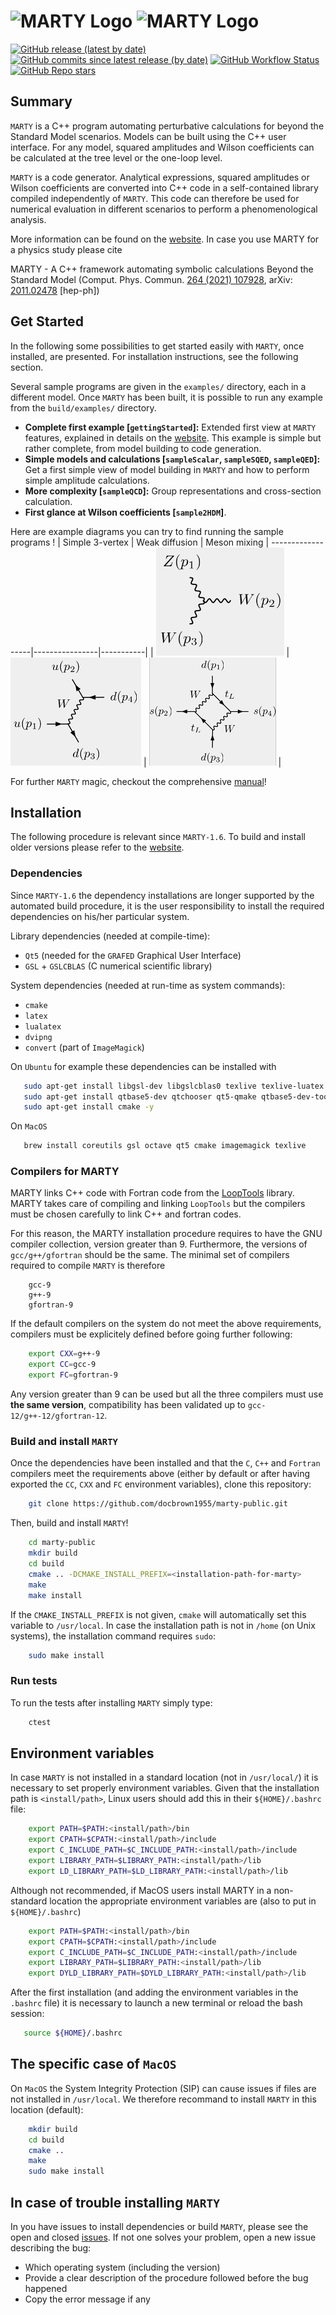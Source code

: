 # ![MARTY Logo](assets/logo_marty_black.png#gh-light-mode-only) ![MARTY Logo](assets/logo_marty_white.png#gh-dark-mode-only)
[![GitHub release (latest by date)](https://img.shields.io/github/v/release/docbrown1955/marty-public?color=blue&logo=GitHub&logoColor=blue&style=flat-square)](https://github.com/docbrown1955/marty-public/releases) [![GitHub commits since latest release (by date)](https://img.shields.io/github/commits-since/docbrown1955/marty-public/latest?logo=GitHub&style=flat-square)](https://github.com/docbrown1955/marty-public/commits/master)
[![GitHub Workflow Status](https://img.shields.io/github/actions/workflow/status/docbrown1955/marty-public/c-cpp.yml?branch=master&label=test&logo=GitHub&style=flat-square)](https://github.com/docbrown1955/marty-public/actions)
[![GitHub Repo stars](https://img.shields.io/github/stars/docbrown1955/marty-public?logo=GitHub&logoColor=gold&style=social)](https://github.com/docbrown1955/marty-public/stargazers)


## Summary

`MARTY` is a C++ program automating perturbative calculations for beyond the Standard Model scenarios.
Models can be built using the C++ user interface. For any model, squared amplitudes and Wilson coefficients
can be calculated at the tree level or the one-loop level.

`MARTY` is a code generator. Analytical expressions, squared amplitudes or Wilson coefficients are
converted into C++ code in a self-contained library compiled independently of `MARTY`.
This code can therefore be used for numerical evaluation in different scenarios to perform a
phenomenological analysis.

More information can be found on the [website](https://marty.in2p3.fr). In case you use MARTY for a physics study please cite

MARTY - A C++ framework automating symbolic calculations Beyond the Standard Model
(Comput. Phys. Commun. [264 (2021) 107928](https://linkinghub.elsevier.com/retrieve/pii/S001046552100062X), arXiv: [2011.02478](https://arxiv.org/abs/2011.02478) [hep-ph])

## Get Started

In the following some possibilities to get started easily with `MARTY`, once installed, are presented. For installation instructions, see the following section.

Several sample programs are given in the `examples/` directory, each in a different model. 
Once `MARTY` has been built, it is possible to run any example from the `build/examples/` directory.

 - **Complete first example \[`gettingStarted`\]:** Extended first view at `MARTY` features, explained in details on the [website](https://marty.in2p3.fr/gettingStarted.html). This example is simple but rather complete, from model building to code generation.
 - **Simple models and calculations \[`sampleScalar`, `sampleSQED`, `sampleQED`\]:** Get a first simple view of model building in `MARTY` and how to perform simple amplitude calculations.
 - **More complexity \[`sampleQCD`\]:** Group representations and cross-section calculation.
 - **First glance at Wilson coefficients \[`sample2HDM`\]**.

Here are example diagrams you can try to find running the sample programs !
| Simple 3-vertex | Weak diffusion | Meson mixing |
------------------|----------------|-----------|
| ![GRAFED 3 vertex](assets/grafed_3vertex.png) |  ![GRAFED weak diffusion](assets/grafed_weak.png) | ![GRAFED Meson mixing](assets/grafed_box.png) |

For further `MARTY` magic, checkout the comprehensive [manual](https://marty.in2p3.fr/doc/marty-manual.pdf)!
## Installation

The following procedure is relevant since `MARTY-1.6`. To build and install older versions please refer to the [website](https://marty.in2p3.fr/download.html).

### Dependencies

Since `MARTY-1.6` the dependency installations are longer supported by the automated build procedure, it is the user responsibility to install the required dependencies on his/her particular system.

Library dependencies (needed at compile-time):
 - `Qt5` (needed for the `GRAFED` Graphical User Interface)
 - `GSL` + `GSLCBLAS` (C numerical scientific library)

System dependencies (needed at run-time as system commands):
 - `cmake`
 - `latex`
 - `lualatex`
 - `dvipng`
 - `convert` (part of `ImageMagick`)

 On `Ubuntu` for example these dependencies can be installed with
 ``` bash
    sudo apt-get install libgsl-dev libgslcblas0 texlive texlive-luatex dvipng coreutils imagemagick -y
    sudo apt-get install qtbase5-dev qtchooser qt5-qmake qtbase5-dev-tools -y
    sudo apt-get install cmake -y
 ```
 On `MacOS`
 ``` bash
    brew install coreutils gsl octave qt5 cmake imagemagick texlive
 ```

### Compilers for MARTY

MARTY links C++ code with Fortran code from the [LoopTools](http://www.feynarts.de/looptools/) library.
MARTY takes care of compiling and linking `LoopTools` but the compilers must be chosen carefully to link C++ and fortran codes.

For this reason, the MARTY installation procedure requires to have the GNU compiler collection, version greater than 9. Furthermore, the versions of `gcc/g++/gfortran` should be the same. The minimal set of compilers required to compile `MARTY` is therefore
```
    gcc-9
    g++-9
    gfortran-9
```

If the default compilers on the system do not meet the above requirements, compilers must be explicitely defined before going further following:
``` bash
    export CXX=g++-9
    export CC=gcc-9
    export FC=gfortran-9
```
Any version greater than 9 can be used but all the three compilers must use **the same version**, compatibility has been validated up to `gcc-12/g++-12/gfortran-12`.

### Build and install `MARTY`

Once the dependencies have been installed and that the `C`, `C++` and `Fortran` compilers meet the requirements above (either by default or after having exported the `CC`, `CXX` and `FC` environment variables), clone this repository:
```bash
    git clone https://github.com/docbrown1955/marty-public.git
```
Then, build and install `MARTY`!
``` bash
    cd marty-public
    mkdir build
    cd build
    cmake .. -DCMAKE_INSTALL_PREFIX=<installation-path-for-marty>
    make
    make install
```

If the `CMAKE_INSTALL_PREFIX` is not given, `cmake` will automatically set this variable to `/usr/local`. In case the installation path is not in `/home` (on Unix systems), the installation command requires `sudo`:
``` bash
    sudo make install
```
### Run tests

To run the tests after installing `MARTY` simply type:
``` bash
    ctest
 ```

## Environment variables

In case `MARTY` is not installed in a standard location (not in `/usr/local/`) it is necessary to set properly environment variables. Given that the installation path is `<install/path>`, Linux users should add this in their `${HOME}/.bashrc` file:

``` bash
    export PATH=$PATH:<install/path>/bin
    export CPATH=$CPATH:<install/path>/include
    export C_INCLUDE_PATH=$C_INCLUDE_PATH:<install/path>/include
    export LIBRARY_PATH=$LIBRARY_PATH:<install/path>/lib
    export LD_LIBRARY_PATH=$LD_LIBRARY_PATH:<install/path>/lib
```

Although not recommended, if MacOS users install MARTY in a non-standard location the appropriate environment variables are (also to put in `${HOME}/.bashrc`)

``` bash
    export PATH=$PATH:<install/path>/bin
    export CPATH=$CPATH:<install/path>/include
    export C_INCLUDE_PATH=$C_INCLUDE_PATH:<install/path>/include
    export LIBRARY_PATH=$LIBRARY_PATH:<install/path>/lib
    export DYLD_LIBRARY_PATH=$DYLD_LIBRARY_PATH:<install/path>/lib
```

After the first installation (and adding the environment variables in the `.bashrc` file) it is necessary to launch a new terminal or reload the bash session:

``` bash
   source ${HOME}/.bashrc
```

## The specific case of `MacOS`

On `MacOS` the System Integrity Protection (SIP) can cause issues if files are not installed in `/usr/local`. We therefore recommand to install `MARTY` in this location (default):
``` bash
    mkdir build
    cd build
    cmake ..
    make
    sudo make install
```

## In case of trouble installing `MARTY`

In you have issues to install dependencies or build `MARTY`, please see the open and closed [issues](https://github.com/docbrown1955/marty-public/issues). If not one solves your problem, open a new issue describing the bug:
 - Which operating system (including the version)
 - Provide a clear description of the procedure followed before the bug happened
 - Copy the error message if any
